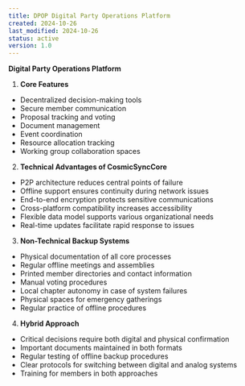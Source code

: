 ```yaml
---
title: DPOP Digital Party Operations Platform
created: 2024-10-26
last_modified: 2024-10-26
status: active
version: 1.0
---
```


**Digital Party Operations Platform**

1. **Core Features**
- Decentralized decision-making tools
- Secure member communication
- Proposal tracking and voting
- Document management
- Event coordination
- Resource allocation tracking
- Working group collaboration spaces

2. **Technical Advantages of CosmicSyncCore**
- P2P architecture reduces central points of failure
- Offline support ensures continuity during network issues
- End-to-end encryption protects sensitive communications
- Cross-platform compatibility increases accessibility
- Flexible data model supports various organizational needs
- Real-time updates facilitate rapid response to issues

3. **Non-Technical Backup Systems**
- Physical documentation of all core processes
- Regular offline meetings and assemblies
- Printed member directories and contact information
- Manual voting procedures
- Local chapter autonomy in case of system failures
- Physical spaces for emergency gatherings
- Regular practice of offline procedures

4. **Hybrid Approach**
- Critical decisions require both digital and physical confirmation
- Important documents maintained in both formats
- Regular testing of offline backup procedures
- Clear protocols for switching between digital and analog systems
- Training for members in both approaches


